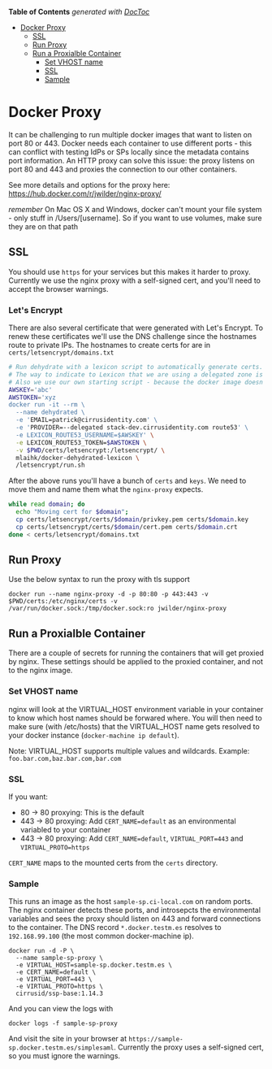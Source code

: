<!-- START doctoc generated TOC please keep comment here to allow auto update -->
<!-- DON'T EDIT THIS SECTION, INSTEAD RE-RUN doctoc TO UPDATE -->
**Table of Contents**  *generated with [DocToc](https://github.com/thlorenz/doctoc)*

- [Docker Proxy](#docker-proxy)
  - [SSL](#ssl)
  - [Run Proxy](#run-proxy)
  - [Run a Proxialble Container](#run-a-proxialble-container)
    - [Set VHOST name](#set-vhost-name)
    - [SSL](#ssl-1)
    - [Sample](#sample)

<!-- END doctoc generated TOC please keep comment here to allow auto update -->

# Docker Proxy

It can be challenging to run multiple docker images that want to listen on port 80 or 443.
Docker needs each container to use different ports - this can conflict with testing IdPs or SPs locally since the metadata contains port information.
An HTTP proxy can solve this issue: the proxy listens on port 80 and 443 and proxies the connection to our other containers.

See more details and options for the proxy here: https://hub.docker.com/r/jwilder/nginx-proxy/

*remember* On Mac OS X and Windows, docker can't mount your file system - only stuff in /Users/[username]. So if you want to use volumes, make sure they are on that path

## SSL
You should use `https` for your services but this makes it harder to proxy.  Currently we use the nginx proxy with a self-signed cert, and you'll need to accept the browser warnings.


### Let's Encrypt

There are also several certificate that were generated with Let's Encrypt.
To renew these certificates we'll use the DNS challenge since the hostnames route to private IPs.
The hostnames to create certs for are in `certs/letsencrypt/domains.txt`

```bash
# Run dehydrate with a lexicon script to automatically generate certs.
# The way to indicate to Lexicon that we are using a delegated zone is hackish - we stick it infront of the provider name
# Also we use our own starting script - because the docker image doesn't include boto3 so we install it.
AWSKEY='abc'
AWSTOKEN='xyz
docker run -it --rm \
  --name dehydrated \
  -e 'EMAIL=patrick@cirrusidentity.com' \
  -e 'PROVIDER=--delegated stack-dev.cirrusidentity.com route53' \
  -e LEXICON_ROUTE53_USERNAME=$AWSKEY' \
  -e LEXICON_ROUTE53_TOKEN=$AWSTOKEN \
  -v $PWD/certs/letsencrypt:/letsencrypt/ \
  mlaihk/docker-dehydrated-lexicon \
  /letsencrypt/run.sh
```

After the above runs you'll have a bunch of `certs` and `keys`. We need to move them and name them what the `nginx-proxy` expects.

```bash
while read domain; do
  echo "Moving cert for $domain";
  cp certs/letsencrypt/certs/$domain/privkey.pem certs/$domain.key
  cp certs/letsencrypt/certs/$domain/cert.pem certs/$domain.crt
done < certs/letsencrypt/domains.txt
```


## Run Proxy

Use the below syntax to run the proxy with tls support

```
docker run --name nginx-proxy -d -p 80:80 -p 443:443 -v $PWD/certs:/etc/nginx/certs -v /var/run/docker.sock:/tmp/docker.sock:ro jwilder/nginx-proxy
```

## Run a Proxialble Container

There are a couple of secrets for running the containers that will get
proxied by nginx. These settings should be applied to the proxied
container, and not to the nginx image.

### Set VHOST name

nginx will look at the VIRTUAL_HOST environment variable in your
container to know which host names should be forwared where.  You will
then need to make sure (with /etc/hosts) that the VIRTUAL_HOST name
gets resolved to your docker instance (`docker-machine ip default`).

Note: VIRTUAL_HOST supports multiple values and wildcards. Example: `foo.bar.com,baz.bar.com,bar.com`

### SSL

If you want:

* 80 -> 80 proxying: This is the default
* 443 -> 80 proxying: Add `CERT_NAME=default` as an environmental variabled to your container
* 443 -> 80 proxying: Add `CERT_NAME=default`, `VIRTUAL_PORT=443` and `VIRTUAL_PROTO=https`

`CERT_NAME` maps to the mounted certs from the `certs` directory.

### Sample

This runs an image as the host `sample-sp.ci-local.com` on random
ports. The nginx container detects these ports, and introsepcts the
environmental variables and sees the proxy should listen on 443 and
forward connections to the container. The DNS record
`*.docker.testm.es` resolves to ` 192.168.99.100` (the most common
docker-machine ip).

    docker run -d -P \
      --name sample-sp-proxy \
      -e VIRTUAL_HOST=sample-sp.docker.testm.es \
      -e CERT_NAME=default \
      -e VIRTUAL_PORT=443 \
      -e VIRTUAL_PROTO=https \
      cirrusid/ssp-base:1.14.3


And you can view the logs with

    docker logs -f sample-sp-proxy

And visit the site in your browser at
`https://sample-sp.docker.testm.es/simplesaml`. Currently the proxy
uses a self-signed cert, so you must ignore the warnings.